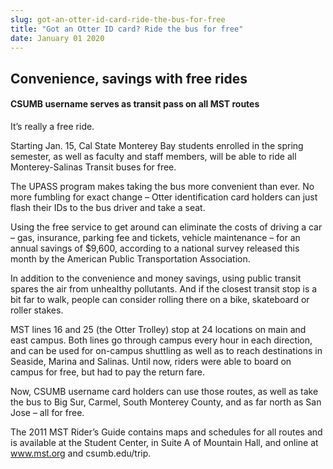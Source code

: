 ```yaml
---
slug: got-an-otter-id-card-ride-the-bus-for-free
title: "Got an Otter ID card? Ride the bus for free"
date: January 01 2020
---
```


 
<h2>Convenience, savings with free rides</h2>
<h4>CSUMB username serves as transit pass on all MST routes</h4>
<p>It’s really a free ride.</p>
<p>
  Starting Jan. 15, Cal State Monterey Bay students enrolled in the spring
  semester, as well as faculty and staff members, will be able to ride all
  Monterey-Salinas Transit buses for free.
</p>
<p>
  The UPASS program makes taking the bus more convenient than ever. No more
  fumbling for exact change – Otter identification card holders can just flash
  their IDs to the bus driver and take a seat.
</p>
<p>
  Using the free service to get around can eliminate the costs of driving a car
  – gas, insurance, parking fee and tickets, vehicle maintenance – for an annual
  savings of $9,600, according to a national survey released this month by the
  American Public Transportation Association.
</p>
<p>
  In addition to the convenience and money savings, using public transit spares
  the air from unhealthy pollutants. And if the closest transit stop is a bit
  far to walk, people can consider rolling there on a bike, skateboard or roller
  stakes.
</p>
<p>
  MST lines 16 and 25 (the Otter Trolley) stop at 24 locations on main and east
  campus. Both lines go through campus every hour in each direction, and can be
  used for on-campus shuttling as well as to reach destinations in Seaside,
  Marina and Salinas. Until now, riders were able to board on campus for free,
  but had to pay the return fare.
</p>
<p>
  Now, CSUMB username card holders can use those routes, as well as take the bus
  to Big Sur, Carmel, South Monterey County, and as far north as San Jose – all
  for free.
</p>
<p>
  The 2011 MST Rider’s Guide contains maps and schedules for all routes and is
  available at the Student Center, in Suite A of Mountain Hall, and online at
  <a href="https://www.mst.org" title="www.mst.org">www.mst.org</a> and
  csumb.edu/trip.
</p>
 

